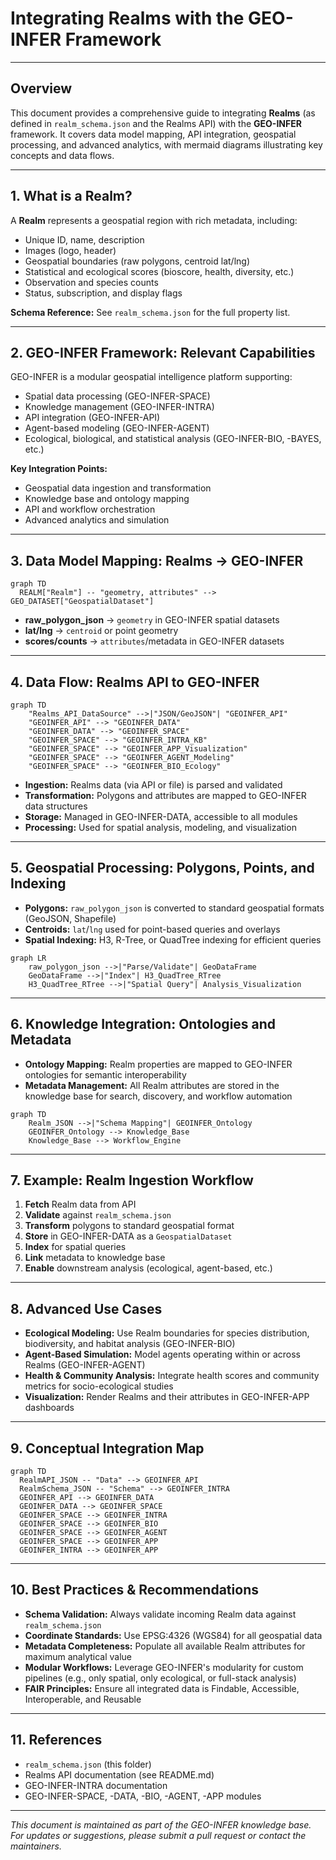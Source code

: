# Integrating Realms with the GEO-INFER Framework

---

## Overview

This document provides a comprehensive guide to integrating **Realms** (as defined in `realm_schema.json` and the Realms API) with the **GEO-INFER** framework. It covers data model mapping, API integration, geospatial processing, and advanced analytics, with mermaid diagrams illustrating key concepts and data flows.

---

## 1. What is a Realm?

A **Realm** represents a geospatial region with rich metadata, including:
- Unique ID, name, description
- Images (logo, header)
- Geospatial boundaries (raw polygons, centroid lat/lng)
- Statistical and ecological scores (bioscore, health, diversity, etc.)
- Observation and species counts
- Status, subscription, and display flags

**Schema Reference:** See `realm_schema.json` for the full property list.

---

## 2. GEO-INFER Framework: Relevant Capabilities

GEO-INFER is a modular geospatial intelligence platform supporting:
- Spatial data processing (GEO-INFER-SPACE)
- Knowledge management (GEO-INFER-INTRA)
- API integration (GEO-INFER-API)
- Agent-based modeling (GEO-INFER-AGENT)
- Ecological, biological, and statistical analysis (GEO-INFER-BIO, -BAYES, etc.)

**Key Integration Points:**
- Geospatial data ingestion and transformation
- Knowledge base and ontology mapping
- API and workflow orchestration
- Advanced analytics and simulation

---

## 3. Data Model Mapping: Realms → GEO-INFER

```mermaid
graph TD
  REALM["Realm"] -- "geometry, attributes" --> GEO_DATASET["GeospatialDataset"]
```

- **raw_polygon_json** → `geometry` in GEO-INFER spatial datasets
- **lat/lng** → `centroid` or point geometry
- **scores/counts** → `attributes`/metadata in GEO-INFER datasets

---

## 4. Data Flow: Realms API to GEO-INFER

```mermaid
graph TD
    "Realms_API_DataSource" -->|"JSON/GeoJSON"| "GEOINFER_API"
    "GEOINFER_API" --> "GEOINFER_DATA"
    "GEOINFER_DATA" --> "GEOINFER_SPACE"
    "GEOINFER_SPACE" --> "GEOINFER_INTRA_KB"
    "GEOINFER_SPACE" --> "GEOINFER_APP_Visualization"
    "GEOINFER_SPACE" --> "GEOINFER_AGENT_Modeling"
    "GEOINFER_SPACE" --> "GEOINFER_BIO_Ecology"
```

- **Ingestion:** Realms data (via API or file) is parsed and validated
- **Transformation:** Polygons and attributes are mapped to GEO-INFER data structures
- **Storage:** Managed in GEO-INFER-DATA, accessible to all modules
- **Processing:** Used for spatial analysis, modeling, and visualization

---

## 5. Geospatial Processing: Polygons, Points, and Indexing

- **Polygons:** `raw_polygon_json` is converted to standard geospatial formats (GeoJSON, Shapefile)
- **Centroids:** `lat`/`lng` used for point-based queries and overlays
- **Spatial Indexing:** H3, R-Tree, or QuadTree indexing for efficient queries

```mermaid
graph LR
    raw_polygon_json -->|"Parse/Validate"| GeoDataFrame
    GeoDataFrame -->|"Index"| H3_QuadTree_RTree
    H3_QuadTree_RTree -->|"Spatial Query"| Analysis_Visualization
```

---

## 6. Knowledge Integration: Ontologies and Metadata

- **Ontology Mapping:** Realm properties are mapped to GEO-INFER ontologies for semantic interoperability
- **Metadata Management:** All Realm attributes are stored in the knowledge base for search, discovery, and workflow automation

```mermaid
graph TD
    Realm_JSON -->|"Schema Mapping"| GEOINFER_Ontology
    GEOINFER_Ontology --> Knowledge_Base
    Knowledge_Base --> Workflow_Engine
```

---

## 7. Example: Realm Ingestion Workflow

1. **Fetch** Realm data from API
2. **Validate** against `realm_schema.json`
3. **Transform** polygons to standard geospatial format
4. **Store** in GEO-INFER-DATA as a `GeospatialDataset`
5. **Index** for spatial queries
6. **Link** metadata to knowledge base
7. **Enable** downstream analysis (ecological, agent-based, etc.)

---

## 8. Advanced Use Cases

- **Ecological Modeling:** Use Realm boundaries for species distribution, biodiversity, and habitat analysis (GEO-INFER-BIO)
- **Agent-Based Simulation:** Model agents operating within or across Realms (GEO-INFER-AGENT)
- **Health & Community Analysis:** Integrate health scores and community metrics for socio-ecological studies
- **Visualization:** Render Realms and their attributes in GEO-INFER-APP dashboards

---

## 9. Conceptual Integration Map

```mermaid
graph TD
  RealmAPI_JSON -- "Data" --> GEOINFER_API
  RealmSchema_JSON -- "Schema" --> GEOINFER_INTRA
  GEOINFER_API --> GEOINFER_DATA
  GEOINFER_DATA --> GEOINFER_SPACE
  GEOINFER_SPACE --> GEOINFER_INTRA
  GEOINFER_SPACE --> GEOINFER_BIO
  GEOINFER_SPACE --> GEOINFER_AGENT
  GEOINFER_SPACE --> GEOINFER_APP
  GEOINFER_INTRA --> GEOINFER_APP
```

---

## 10. Best Practices & Recommendations

- **Schema Validation:** Always validate incoming Realm data against `realm_schema.json`
- **Coordinate Standards:** Use EPSG:4326 (WGS84) for all geospatial data
- **Metadata Completeness:** Populate all available Realm attributes for maximum analytical value
- **Modular Workflows:** Leverage GEO-INFER's modularity for custom pipelines (e.g., only spatial, only ecological, or full-stack analysis)
- **FAIR Principles:** Ensure all integrated data is Findable, Accessible, Interoperable, and Reusable

---

## 11. References

- `realm_schema.json` (this folder)
- Realms API documentation (see README.md)
- GEO-INFER-INTRA documentation
- GEO-INFER-SPACE, -DATA, -BIO, -AGENT, -APP modules

---

*This document is maintained as part of the GEO-INFER knowledge base. For updates or suggestions, please submit a pull request or contact the maintainers.* 